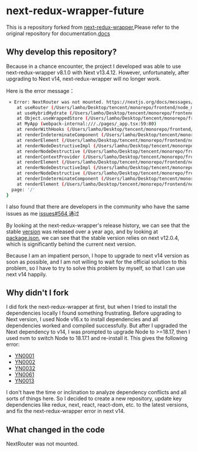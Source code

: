 # next-redux-wrapper-future

This is a repository forked from [next-redux-wrapper](https://github.com/kirill-konshin/next-redux-wrapper),Please refer to the original repository for documentation.[docs](https://github.com/kirill-konshin/next-redux-wrapper)

## Why develop this repository?

Because in a chance encounter, the project I developed was able to use next-redux-wrapper v8.1.0 with Next v13.4.12. However, unfortunately, after upgrading to Next v14, next-redux-wrapper will no longer work.

Here is the error message：

```bash
 ⨯ Error: NextRouter was not mounted. https://nextjs.org/docs/messages/next-router-not-mounted
    at useRouter (/Users/lamho/Desktop/tencent/monorepo/frontend/node_modules/next-redux-wrapper/node_modules/next/dist/client/router.js:146:15)
    at useHybridHydrate (/Users/lamho/Desktop/tencent/monorepo/frontend/node_modules/next-redux-wrapper/lib/index.js:250:45)
    at Object.useWrappedStore (/Users/lamho/Desktop/tencent/monorepo/frontend/node_modules/next-redux-wrapper/lib/index.js:298:9)
    at MyApp (webpack-internal:///./pages/_app.tsx:59:80)
    at renderWithHooks (/Users/lamho/Desktop/tencent/monorepo/frontend/node_modules/react-dom/cjs/react-dom-server.browser.development.js:5658:16)
    at renderIndeterminateComponent (/Users/lamho/Desktop/tencent/monorepo/frontend/node_modules/react-dom/cjs/react-dom-server.browser.development.js:5731:15)
    at renderElement (/Users/lamho/Desktop/tencent/monorepo/frontend/node_modules/react-dom/cjs/react-dom-server.browser.development.js:5946:7)
    at renderNodeDestructiveImpl (/Users/lamho/Desktop/tencent/monorepo/frontend/node_modules/react-dom/cjs/react-dom-server.browser.development.js:6104:11)
    at renderNodeDestructive (/Users/lamho/Desktop/tencent/monorepo/frontend/node_modules/react-dom/cjs/react-dom-server.browser.development.js:6076:14)
    at renderContextProvider (/Users/lamho/Desktop/tencent/monorepo/frontend/node_modules/react-dom/cjs/react-dom-server.browser.development.js:5920:3)
    at renderElement (/Users/lamho/Desktop/tencent/monorepo/frontend/node_modules/react-dom/cjs/react-dom-server.browser.development.js:6017:11)
    at renderNodeDestructiveImpl (/Users/lamho/Desktop/tencent/monorepo/frontend/node_modules/react-dom/cjs/react-dom-server.browser.development.js:6104:11)
    at renderNodeDestructive (/Users/lamho/Desktop/tencent/monorepo/frontend/node_modules/react-dom/cjs/react-dom-server.browser.development.js:6076:14)
    at renderIndeterminateComponent (/Users/lamho/Desktop/tencent/monorepo/frontend/node_modules/react-dom/cjs/react-dom-server.browser.development.js:5785:7)
    at renderElement (/Users/lamho/Desktop/tencent/monorepo/frontend/node_modules/react-dom/cjs/react-dom-server.browser.development.js:5946:7) {
  page: '/'
}
```

I also found that there are developers in the community who have the same issues as me [issues#564](https://github.com/kirill-konshin/next-redux-wrapper/issues/564),通过

By looking at the next-redux-wrapper's release history, we can see that the stable [version](https://www.npmjs.com/package/next-redux-wrapper?activeTab=versions) was released over a year ago, and by looking at [package.json](https://github.com/kirill-konshin/next-redux-wrapper/blob/8.x/packages/wrapper/package.json), we can see that the stable version relies on next v12.0.4, which is significantly behind the current next version.

Because I am an impatient person, I hope to upgrade to next v14 version as soon as possible, and I am not willing to wait for the official solution to this problem, so I have to try to solve this problem by myself, so that I can use next v14 happily.


## Why didn't I fork

I did fork the next-redux-wrapper at first, but when I tried to install the dependencies locally I found something frustrating.
Before upgrading to Next version, I used Node v16.x to install dependencies and all dependencies worked and compiled successfully. But after I upgraded the Next dependency to v14, I was prompted to upgrade Node to >=18.17, then I used nvm to switch Node to 18.17.1 and re-install it. This gives the following error:

- [YN0001](https://yarnpkg.com/advanced/error-codes#yn0001---exception)
- [YN0002](https://yarnpkg.com/advanced/error-codes#yn0002---missing_peer_dependency)
- [YN0032](https://yarnpkg.com/advanced/error-codes#yn0032---node_gyp_injected)
- [YN0061](https://yarnpkg.com/advanced/error-codes#yn0061---deprecated_package)
- [YN0013](https://yarnpkg.com/advanced/error-codes#yn0013---fetch_not_cached)

I don't have the time or inclination to analyze dependency conflicts and all sorts of things here. So I decided to create a new repository, update key dependencies like redux, next, react, react-dom, etc. to the latest versions, and fix the next-redux-wrapper error in next v14.


## What changed in the code

NextRouter was not mounted.
